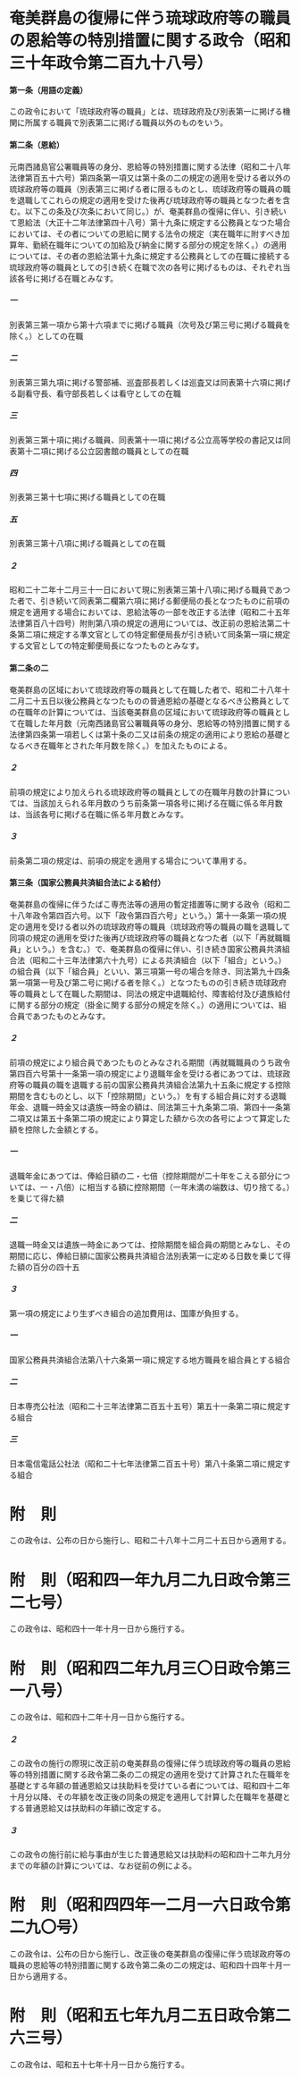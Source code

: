 # 奄美群島の復帰に伴う琉球政府等の職員の恩給等の特別措置に関する政令（昭和三十年政令第二百九十八号）
#### 第一条（用語の定義）
この政令において「琉球政府等の職員」とは、琉球政府及び別表第一に掲げる機関に所属する職員で別表第二に掲げる職員以外のものをいう。
#### 第二条（恩給）
元南西諸島官公署職員等の身分、恩給等の特別措置に関する法律（昭和二十八年法律第百五十六号）第四条第一項又は第十条の二の規定の適用を受ける者以外の琉球政府等の職員（別表第三に掲げる者に限るものとし、琉球政府等の職員の職を退職してこれらの規定の適用を受けた後再び琉球政府等の職員となつた者を含む。以下この条及び次条において同じ。）が、奄美群島の復帰に伴い、引き続いて恩給法（大正十二年法律第四十八号）第十九条に規定する公務員となつた場合においては、その者についての恩給に関する法令の規定（実在職年に附すべき加算年、勤続在職年についての加給及び納金に関する部分の規定を除く。）の適用については、その者の恩給法第十九条に規定する公務員としての在職に接続する琉球政府等の職員としての引き続く在職で次の各号に掲げるものは、それぞれ当該各号に掲げる在職とみなす。
##### 一
別表第三第一項から第十六項までに掲げる職員（次号及び第三号に掲げる職員を除く。）としての在職
##### 二
別表第三第九項に掲げる警部補、巡査部長若しくは巡査又は同表第十六項に掲げる副看守長、看守部長若しくは看守としての在職
##### 三
別表第三第十項に掲げる職員、同表第十一項に掲げる公立高等学校の書記又は同表第十二項に掲げる公立図書館の職員としての在職
##### 四
別表第三第十七項に掲げる職員としての在職
##### 五
別表第三第十八項に掲げる職員としての在職
##### ２
昭和二十二年十二月三十一日において現に別表第三第十八項に掲げる職員であつた者で、引き続いて同表第二欄第六項に掲げる郵便局の長となつたものに前項の規定を適用する場合においては、恩給法等の一部を改正する法律（昭和二十五年法律第百八十四号）附則第八項の規定の適用については、改正前の恩給法第二十条第二項に規定する準文官としての特定郵便局長が引き続いて同条第一項に規定する文官としての特定郵便局長になつたものとみなす。
#### 第二条の二
奄美群島の区域において琉球政府等の職員として在職した者で、昭和二十八年十二月二十五日以後公務員となつたものの普通恩給の基礎となるべき公務員としての在職年の計算については、当該奄美群島の区域において琉球政府等の職員として在職した年月数（元南西諸島官公署職員等の身分、恩給等の特別措置に関する法律第四条第一項若しくは第十条の二又は前条の規定の適用により恩給の基礎となるべき在職年とされた年月数を除く。）を加えたものによる。
##### ２
前項の規定により加えられる琉球政府等の職員としての在職年月数の計算については、当該加えられる年月数のうち前条第一項各号に掲げる在職に係る年月数は、当該各号に掲げる在職に係る年月数とみなす。
##### ３
前条第二項の規定は、前項の規定を適用する場合について準用する。
#### 第三条（国家公務員共済組合法による給付）
奄美群島の復帰に伴うたばこ専売法等の適用の暫定措置等に関する政令（昭和二十八年政令第四百六号。以下「政令第四百六号」という。）第十一条第一項の規定の適用を受ける者以外の琉球政府等の職員（琉球政府等の職員の職を退職して同項の規定の適用を受けた後再び琉球政府等の職員となつた者（以下「再就職職員」という。）を含む。）で、奄美群島の復帰に伴い、引き続き国家公務員共済組合法（昭和二十三年法律第六十九号）による共済組合（以下「組合」という。）の組合員（以下「組合員」といい、第三項第一号の場合を除き、同法第九十四条第一項第一号及び第二号に掲げる者を除く。）となつたものの引き続き琉球政府等の職員として在職した期間は、同法の規定中退職給付、障害給付及び遺族給付に関する部分の規定（掛金に関する部分の規定を除く。）の適用については、組合員であつたものとみなす。
##### ２
前項の規定により組合員であつたものとみなされる期間（再就職職員のうち政令第四百六号第十一条第一項の規定により退職年金を受ける者にあつては、琉球政府等の職員の職を退職する前の国家公務員共済組合法第九十五条に規定する控除期間を含むものとし、以下「控除期間」という。）を有する組合員に対する退職年金、退職一時金又は遺族一時金の額は、同法第三十九条第二項、第四十一条第二項又は第五十条第二項の規定により算定した額から次の各号によつて算定した額を控除した金額とする。
##### 一
退職年金にあつては、俸給日額の二・七倍（控除期間が二十年をこえる部分については、一・八倍）に相当する額に控除期間（一年未満の端数は、切り捨てる。）を乗じて得た額
##### 二
退職一時金又は遺族一時金にあつては、控除期間を組合員の期間とみなし、その期間に応じ、俸給日額に国家公務員共済組合法別表第一に定める日数を乗じて得た額の百分の四十五
##### ３
第一項の規定により生ずべき組合の追加費用は、国庫が負担する。
##### 一
国家公務員共済組合法第八十六条第一項に規定する地方職員を組合員とする組合
##### 二
日本専売公社法（昭和二十三年法律第二百五十五号）第五十一条第二項に規定する組合
##### 三
日本電信電話公社法（昭和二十七年法律第二百五十号）第八十条第二項に規定する組合
# 附　則
この政令は、公布の日から施行し、昭和二十八年十二月二十五日から適用する。
# 附　則（昭和四一年九月二九日政令第三二七号）
この政令は、昭和四十一年十月一日から施行する。
# 附　則（昭和四二年九月三〇日政令第三一八号）
この政令は、昭和四十二年十月一日から施行する。
##### ２
この政令の施行の際現に改正前の奄美群島の復帰に伴う琉球政府等の職員の恩給等の特別措置に関する政令第二条の二の規定の適用を受けて計算された在職年を基礎とする年額の普通恩給又は扶助料を受けている者については、昭和四十二年十月分以降、その年額を改正後の同条の規定を適用して計算した在職年を基礎とする普通恩給又は扶助料の年額に改定する。
##### ３
この政令の施行前に給与事由が生じた普通恩給又は扶助料の昭和四十二年九月分までの年額の計算については、なお従前の例による。
# 附　則（昭和四四年一二月一六日政令第二九〇号）
この政令は、公布の日から施行し、改正後の奄美群島の復帰に伴う琉球政府等の職員の恩給等の特別措置に関する政令第二条の二の規定は、昭和四十四年十月一日から適用する。
# 附　則（昭和五七年九月二五日政令第二六三号）
この政令は、昭和五十七年十月一日から施行する。

